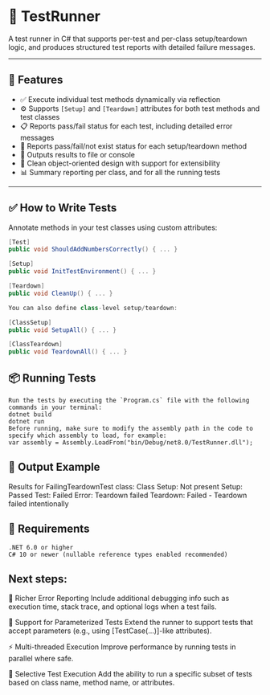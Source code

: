 # 🧪 TestRunner

A test runner in C# that supports per-test and per-class setup/teardown logic, and produces structured test reports with detailed failure messages.

---

## 🚀 Features

- ✅ Execute individual test methods dynamically via reflection  
- ⚙️ Supports `[Setup]` and `[Teardown]` attributes for both test methods and test classes  
- 📋 Reports pass/fail status for each test, including detailed error messages  
- 📂 Reports pass/fail/not exist status for each setup/teardown method  
- 📂 Outputs results to file or console 
- 🧼 Clean object-oriented design with support for extensibility  
- 📊 Summary reporting per class, and for all the running tests

---

## ✅ How to Write Tests

Annotate methods in your test classes using custom attributes:

```csharp
[Test]
public void ShouldAddNumbersCorrectly() { ... }

[Setup]
public void InitTestEnvironment() { ... }

[Teardown]
public void CleanUp() { ... }

You can also define class-level setup/teardown:

[ClassSetup]
public void SetupAll() { ... }

[ClassTeardown]
public void TeardownAll() { ... }

```

## 📦 Running Tests
    Run the tests by executing the `Program.cs` file with the following commands in your terminal:
    dotnet build
    dotnet run
    Before running, make sure to modify the assembly path in the code to specify which assembly to load, for example:
    var assembly = Assembly.LoadFrom("bin/Debug/net8.0/TestRunner.dll");

## 📄 Output Example

   Results for FailingTeardownTest class:
   Class Setup: Not present
   Setup: Passed
   Test: Failed
     Error: Teardown failed
   Teardown: Failed - Teardown failed intentionally

## 🧰 Requirements
    .NET 6.0 or higher
    C# 10 or newer (nullable reference types enabled recommended)


## Next steps:

🧠 Richer Error Reporting
Include additional debugging info such as execution time, stack trace, and optional logs when a test fails.

🧪 Support for Parameterized Tests
Extend the runner to support tests that accept parameters (e.g., using [TestCase(...)]-like attributes).

⚡ Multi-threaded Execution
Improve performance by running tests in parallel where safe.

🎯 Selective Test Execution
Add the ability to run a specific subset of tests based on class name, method name, or attributes.